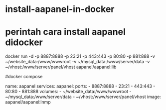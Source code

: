 # install-aapanel-in-docker
# perintah cara install aapanel didocker
docker run -d -p 8887:8888 -p 23:21 -p 443:443 -p 80:80 -p 881:888 -v ~/website_data:/www/wwwroot -v ~/mysql_data:/www/server/data -v ~/vhost:/www/server/panel/vhost aapanel/aapanel:lib

#docker compose

name: aapanel
services:
    aapanel:
        ports:
            - 8887:8888
            - 23:21
            - 443:443
            - 80:80
            - 881:888
        volumes:
            - ~/website_data:/www/wwwroot
            - ~/mysql_data:/www/server/data
            - ~/vhost:/www/server/panel/vhost
        image: aapanel/aapanel:lnmp

